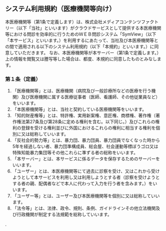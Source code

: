 ## システム利用規約（医療機関等向け）

本医療機関等（第1条で定義します）は、株式会社メディアコンテンツファクトリー（以下「当社」といいます）がクラウドサービスとして提供する本医療機関等における問診を効率的に行うためのＷＥＢ問診システム「SymView」（以下「本サービス」といいます。）を利用するにあたって、当社及び本医療機関等との間で適用される以下のシステム利用規約（以下「本規約」といいます。）に同意していただきます。
なお、本医療機関等が本サーバー（第1条で定義します。）上の情報を閲覧又は謄写等した場合は、都度、本規約に同意したものとみなします。


### 第１条（定義）
1. 「医療機関等」とは、医療機関（病院及び一般診療所などの医療を行う機関）及び医療機関に属する医療従事者（医師、看護師、その他従業員など）をいいます。
2. 「本医療機関等」とは、当社と契約している医療機関等をいいます。
3. 「知的財産権等」とは、特許権、実用新案権、意匠権、商標権、著作権（著作権法第27条及び第28条に定める権利を含む。以下同じ。）及びこれらの権利の登録を受ける権利並びに外国におけるこれらの権利に相当する権利を個別に又は総称していいます。
4. 「反社会的勢力等」とは、暴力団、暴力団員、暴力団員でなくなった時から5年を経過しない者、暴力団準構成員、総会屋、社会運動等標ぼうゴロ又は特殊知能暴力集団等その他これらに準ずる者の総称をいいます。
5. 「本サーバー」とは、本サービスに係るデータを保存するためのサーバーをいいます。
6. 「ユーザー」とは、本医療機関等にて過去に診察を受け、又はこれから受けようとして本サービスを利用し又は利用しようとする者（診察を受けようとする者の親、配偶者などで本人に代わって入力を行う者を含みます。）をいいます。
7. 「ユーザー等」とは、ユーザー及び本医療機関等を個別に又は総称していいます。
8. 「法令等」とは、法律、政令、規則、条例、ガイドラインその他立法機関及び行政機関が制定する法規範を総称していいます。


.
